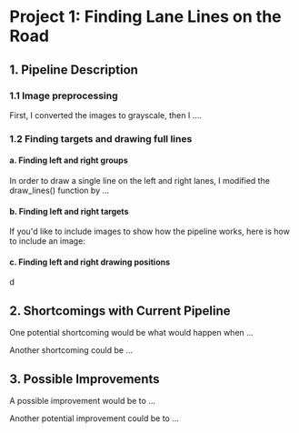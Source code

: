 # **Project 1: Finding Lane Lines on the Road** 

## 1. Pipeline Description

### 1.1  Image preprocessing

First, I converted the images to grayscale, then I .... 

### 1.2  Finding targets and drawing full lines

#### a. Finding left and right groups

In order to draw a single line on the left and right lanes, I modified the draw_lines() function by ...

#### b. Finding left and right targets

If you'd like to include images to show how the pipeline works, here is how to include an image: 

#### c. Finding left and right drawing positions

d

## 2. Shortcomings with Current Pipeline


One potential shortcoming would be what would happen when ... 

Another shortcoming could be ...


## 3. Possible Improvements

A possible improvement would be to ...

Another potential improvement could be to ...
